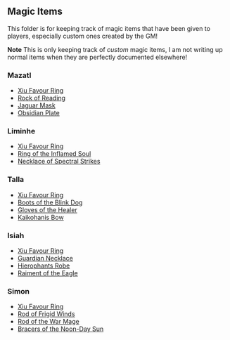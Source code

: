 ## Magic Items

This folder is for keeping track of magic items that have been given to players, especially custom ones created by the GM!

**Note** This is only keeping track of _custom_ magic items, I am not writing up normal items when they are perfectly documented elsewhere!

### Mazatl
* [Xiu Favour Ring](/MagicItems/ItemDetails/XiuFavourRing.md)
* [Rock of Reading](/MagicItems/ItemDetails/RockofReading.md)
* [Jaguar Mask](/MagicItems/ItemDetails/JaguarMask.md)
* [Obsidian Plate](/MagicItems/ItemDetails/ObsidianPlate.md)
### Liminhe
* [Xiu Favour Ring](/MagicItems/ItemDetails/XiuFavourRing.md)
* [Ring of the Inflamed Soul](/MagicItems/ItemDetails/RingoftheInflamedSoul.md.md)
* [Necklace of Spectral Strikes](/MagicItems/ItemDetails/NecklaceofSpectralStrikes.md)
### Talla
* [Xiu Favour Ring](/MagicItems/ItemDetails/XiuFavourRing.md)
* [Boots of the Blink Dog](/MagicItems/ItemDetails/BootsoftheBlinkDog.md.md)
* [Gloves of the Healer](/MagicItems/ItemDetails/GlovesoftheHealer.md.md)
* [Kaikohanis Bow](/MagicItems/ItemDetails/KaikohanisBow.md)
### Isiah
* [Xiu Favour Ring](/MagicItems/ItemDetails/XiuFavourRing.md)
* [Guardian Necklace](/MagicItems/ItemDetails/GuardianNecklace.md)
* [Hierophants Robe](/MagicItems/ItemDetails/HierophantsRobe.md)
* [Raiment of the Eagle](/MagicItems/ItemDetails/RaimentoftheEagle.md)

### Simon
* [Xiu Favour Ring](/MagicItems/ItemDetails/XiuFavourRing.md)
* [Rod of Frigid Winds](/MagicItems/ItemDetails/RodofFrigidWinds.md)
* [Rod of the War Mage](/MagicItems/ItemDetails/RodoftheWarMage.md)
* [Bracers of the Noon-Day Sun](/MagicItems/ItemDetails/BracersoftheNoonDaySun.md)